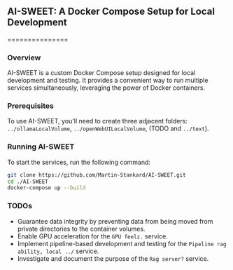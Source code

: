 ## AI-SWEET: A Docker Compose Setup for Local Development
===============

### Overview

AI-SWEET is a custom Docker Compose setup designed for local development and testing. It provides a convenient way to run multiple services simultaneously, leveraging the power of Docker containers.

### Prerequisites

To use AI-SWEET, you'll need to create three adjacent folders: `../ollamaLocalVolume`, `../openWebUILocalVolume`, (TODO and `../text`).

### Running AI-SWEET

To start the services, run the following command:
```bash
git clone https://github.com/Martin-Stankard/AI-SWEET.git
cd ./AI-SWEET
docker-compose up --build
```

### TODOs

* Guarantee data integrity by preventing data from being moved from private directories to the container volumes.
* Enable GPU acceleration for the `GPU feelz.` service.
* Implement pipeline-based development and testing for the `Pipeline rag ability, local ../` service.
* Investigate and document the purpose of the `Rag server?` service.